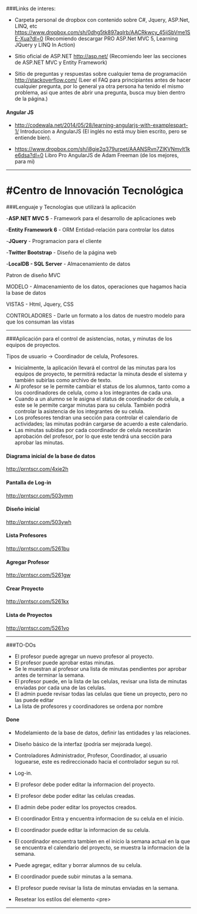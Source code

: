 ###Links de interes:

- Carpeta personal de dropbox con contenido sobre C#, Jquery, ASP.Net, LINQ, etc
  https://www.dropbox.com/sh/0dhg5tk897aqlrb/AACRkwcy_45ijSbVme1SE-Xua?dl=0
  (Recomiendo descargar PRO ASP.Net MVC 5, Learning JQuery y LINQ In Action)

- Sitio oficial de ASP.NET
  http://asp.net/
  (Recomiendo leer las secciones de ASP.NET MVC y Entity Framework) 

- Sitio de preguntas y respuestas sobre cualquier tema de programación
  http://stackoverflow.com/
  (Leer el FAQ para principiantes antes de hacer cualquier pregunta, por lo general ya otra persona ha tenido el mismo problema,   asi que antes de abrir una pregunta, busca muy bien dentro de la página.)

#### Angular JS

 - http://codewala.net/2014/05/28/learning-angularjs-with-examplespart-1/
   Introduccion a AngularJS (El inglés no está muy bien escrito, pero se entiende bien).

- https://www.dropbox.com/sh/i8gie2q379urpet/AAANSRvn7ZlKVNmvlt1ke6dsa?dl=0
  Libro Pro AngularJS de Adam Freeman (de los mejores, para mi)
-----------------------------------------------------------------------------------------------------------------

#Centro de Innovación Tecnológica
=========

###Lenguaje y Tecnologías que utilizará la aplicación

-**ASP.NET MVC 5** 		- 	Framework  para el desarrollo de aplicaciones web

-**Entity Framework 6**	- 	ORM Entidad-relación para controlar los datos

-**JQuery**			-	Programacion para el cliente

-**Twitter Bootstrap**	-	Diseño de la página web

-**LocalDB - SQL Server**	-	Almacenamiento de datos

Patron de diseño MVC 

MODELO - Almacenamiento de los datos, operaciones que hagamos hacia la base de datos

VISTAS - Html, Jquery, CSS

CONTROLADORES - Darle un formato a los datos de nuestro modelo para que los consuman las vistas


------------------------------------------------------------------------------

###Aplicación para el control de asistencias, notas, y minutas de los equipos de proyectos.

Tipos de usuario -> Coordinador de celula, Profesores.

- Inicialmente, la aplicación llevará el control de las minutas para los equipos de proyecto, 
te permitirá redactar la minuta desde el sistema y también subirlas como archivo de texto.
- Al profesor se le permite cambiar el status de los alumnos, tanto como a los coordinadores de celula,
como a los integrantes de cada una.
- Cuando a un alumno se le asigna el status de coordinador de celula, a este se le permite cargar minutas
para su celula. También podrá controlar la asistencia de los integrantes de su celula.
- Los profesores tendran una sección para controlar el calendario de actividades; las minutas podrán cargarse
de acuerdo a este calendario.
- Las minutas subidas por cada coordinador de celula necesitarán aprobación del profesor, por lo que este 
tendrá una sección para aprobar las minutas.

#### Diagrama inicial de la base de datos

http://prntscr.com/4xie2h

#### Pantalla de Log-in

http://prntscr.com/503ymm

#### Diseño inicial

http://prntscr.com/503ywh

#### Lista Profesores

http://prntscr.com/5261bu

#### Agregar Profesor

http://prntscr.com/5261gw

#### Crear Proyecto

http://prntscr.com/5261kx

#### Lista de Proyectos

http://prntscr.com/5261vo

----------------------------------------------------------------------------------

###TO-DOs

- El profesor puede agregar un nuevo profesor al proyecto.
- El profesor puede aprobar estas minutas.
- Se le muestran al profesor una lista de minutas pendientes por aprobar antes de terminar la semana.
- El profesor puede, en la lista de las celulas, revisar una lista de minutas enviadas por cada una de las celulas.
- El admin puede revisar todas las celulas que tiene un proyecto, pero no las puede editar
- La lista de profesores y coordinadores se ordena por nombre

#### Done

- Modelamiento de la base de datos, definir las entidades y las relaciones.
- Diseño básico de la interfaz (podría ser mejorada luego).
- Controladores Administrador, Profesor, Coordinador, al usuario loguearse, este es redireccionado hacia el controlador segun su rol.
- Log-in.
- El profesor debe poder editar la informacion del proyecto.
- El profesor debe poder editar las celulas creadas.
- El admin debe poder editar los proyectos creados.

- El coordinador Entra y encuentra informacion de su celula en el inicio.
- El coordinador puede editar la informacion de su celula.
- El coordinador encuentra tambien en el inicio la semana actual en la que se encuentra el calendario del proyecto, se muestra la informacion de la semana.
- Puede agregar, editar y borrar alumnos de su celula.
- El coordinador puede subir minutas a la semana.
- El profesor puede revisar la lista de minutas enviadas en la semana.
- Resetear los estilos del elemento \<pre\>

----------------------------------------------------------------------------------

